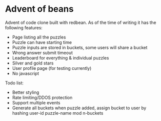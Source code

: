 # Advent of beans

Advent of code clone built with redbean.
As of the time of writing it has the following features:
* Page listing all the puzzles
* Puzzle can have starting time
* Puzzle inputs are stored in buckets, some users will share a bucket
* Wrong answer submit timeout
* Leaderboard for everything & individual puzzles
* Silver and gold stars
* User profile page (for testing currently)
* No javascript

Todo list:
* Better styling
* Rate limiting/DDOS protection
* Support multiple events
* Generate all buckets when puzzle added, assign bucket to user by hashing user-id puzzle-name mod n-buckets
